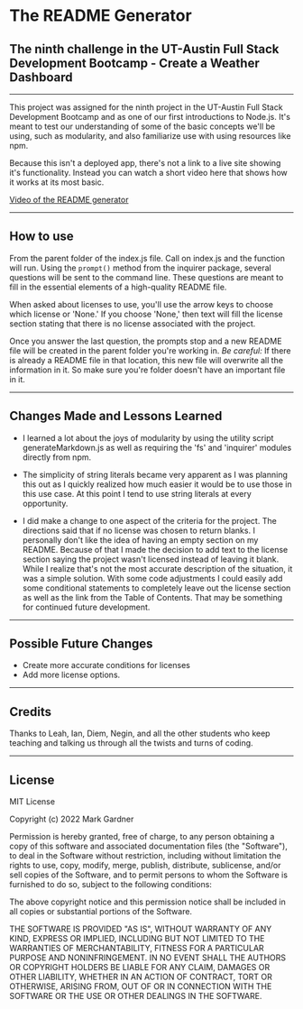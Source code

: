 
# The README Generator


## The ninth challenge in the UT-Austin Full Stack Development Bootcamp - Create a Weather Dashboard


___


This project was assigned for the ninth project in the UT-Austin Full Stack Development Bootcamp and as one of our first introductions to Node.js. It's meant to test our understanding of some of the basic concepts we'll be using, such as modularity, and also familiarize use with using resources like npm.

Because this isn't a deployed app, there's not a link to a live site showing it's functionality. Instead you can watch a short video here that shows how it works at its most basic.

[Video of the README generator](https://drive.google.com/file/d/1OYFn2Mu4TonzJ0CZnazrBwzHqcFi_4kA/view)


___



## How to use

From the parent folder of the index.js file. Call on index.js and the function will run. Using the `prompt()` method from the inquirer package, several questions will be sent to the command line. These questions are meant to fill in the essential elements of a high-quality README file.

When asked about licenses to use, you'll use the arrow keys to choose which license or 'None.' If you choose 'None,' then text will fill the license section stating that there is no license associated with the project.

Once you answer the last question, the prompts stop and a new README file will be created in the parent folder you're working in. *Be careful:* If there is already a README file in that location, this new file will overwrite all the information in it. So make sure you're folder doesn't have an important file in it.

___


## Changes Made and Lessons Learned

- I learned a lot about the joys of modularity by using the utility script generateMarkdown.js as well as requiring the 'fs' and 'inquirer' modules directly from npm. 

- The simplicity of string literals became very apparent as I was planning this out as I quickly realized how much easier it would be to use those in this use case. At this point I tend to use string literals at every opportunity.

 - I did make a change to one aspect of the criteria for the project. The directions said that if no license was chosen to return blanks. I personally don't like the idea of having an empty section on my README. Because of that I made the decision to add text to the license section saying the project wasn't licensed instead of leaving it blank. While I realize that's not the most accurate description of the situation, it was a simple solution. With some code adjustments I could easily add some conditional statements to completely leave out the license section as well as the link from the Table of Contents. That may be something for continued future development.


___



## Possible Future Changes

- Create more accurate conditions for licenses
- Add more license options.



___



## Credits
Thanks to Leah, Ian, Diem, Negin, and all the other students who keep teaching and talking us through all the twists and turns of coding.
___



## License

MIT License

Copyright (c) 2022 Mark Gardner

Permission is hereby granted, free of charge, to any person obtaining a copy
of this software and associated documentation files (the "Software"), to deal
in the Software without restriction, including without limitation the rights
to use, copy, modify, merge, publish, distribute, sublicense, and/or sell
copies of the Software, and to permit persons to whom the Software is
furnished to do so, subject to the following conditions:

The above copyright notice and this permission notice shall be included in all
copies or substantial portions of the Software.

THE SOFTWARE IS PROVIDED "AS IS", WITHOUT WARRANTY OF ANY KIND, EXPRESS OR
IMPLIED, INCLUDING BUT NOT LIMITED TO THE WARRANTIES OF MERCHANTABILITY,
FITNESS FOR A PARTICULAR PURPOSE AND NONINFRINGEMENT. IN NO EVENT SHALL THE
AUTHORS OR COPYRIGHT HOLDERS BE LIABLE FOR ANY CLAIM, DAMAGES OR OTHER
LIABILITY, WHETHER IN AN ACTION OF CONTRACT, TORT OR OTHERWISE, ARISING FROM,
OUT OF OR IN CONNECTION WITH THE SOFTWARE OR THE USE OR OTHER DEALINGS IN THE
SOFTWARE.
